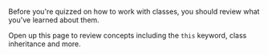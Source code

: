 Before you're quizzed on how to work with classes, you should review what you've learned about them.

Open up this page to review concepts including the `this` keyword, class inheritance and more.